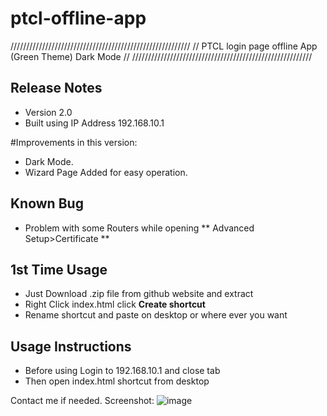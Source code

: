 # ptcl-offline-app

/////////////////////////////////////////////////////////
// PTCL login page offline App (Green Theme) Dark Mode //
/////////////////////////////////////////////////////////

## Release Notes
* Version 2.0
* Built using IP Address 192.168.10.1

#Improvements in this version:
* Dark Mode.
* Wizard Page Added for easy operation.

## Known Bug
* Problem with some Routers while opening ** Advanced Setup>Certificate **

## 1st Time Usage
* Just Download .zip file from github website and extract
* Right Click index.html click **Create shortcut**
* Rename shortcut and paste on desktop or where ever you want

## Usage Instructions
* Before using Login to 192.168.10.1 and close tab
* Then open index.html shortcut from desktop

 Contact me if needed.
 Screenshot:
![image](https://user-images.githubusercontent.com/65089197/120933073-ec6efc00-c711-11eb-88cf-042e8335bd2f.png)
